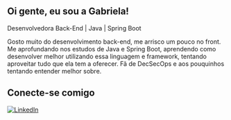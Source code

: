 ## Oi gente, eu sou a Gabriela!

Desenvolvedora Back-End | Java | Spring Boot 

Gosto muito do desenvolvimento back-end, me arrisco um pouco no front. Me aprofundando nos estudos de Java e Spring Boot, aprendendo como desenvolver melhor utilizando essa linguagem e framework, tentando aproveitar tudo que ela tem a oferecer. Fã de DecSecOps e aos pouquinhos tentando entender melhor sobre. 

## Conecte-se comigo
[![LinkedIn](https://img.shields.io/badge/-LinkedIn-%230A66C2?style=flat-square&labelColor=%230A66C2&logo=linkedin&logoColor=black&link=https://www.linkedin.com/in/arthurgalanti/)](https://www.linkedin.com/in/gabriela-marques-dos-santos-899092161)



